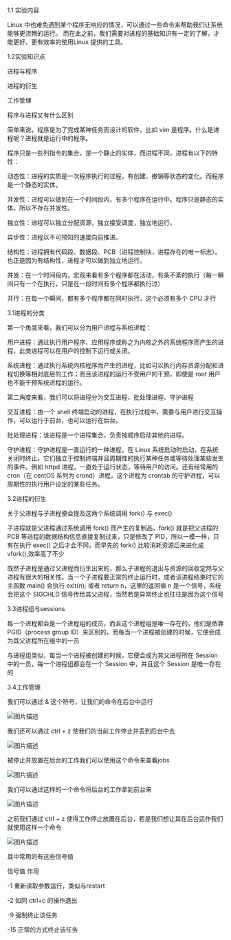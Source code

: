 1.1 实验内容

Linux 中也难免遇到某个程序无响应的情况，可以通过一些命令来帮助我们让系统能够更流畅的运行。 而在此之前，我们需要对进程的基础知识有一定的了解，才能更好、更有效率的使用Linux 提供的工具。

1.2实验知识点

进程与程序

进程的衍生

工作管理

程序与进程又有什么区别

简单来说，程序是为了完成某种任务而设计的软件，比如 vim 是程序。什么是进程呢？进程就是运行中的程序。

程序只是一些列指令的集合，是一个静止的实体，而进程不同，进程有以下的特性：

动态性：进程的实质是一次程序执行的过程，有创建、撤销等状态的变化。而程序是一个静态的实体。

并发性：进程可以做到在一个时间段内，有多个程序在运行中。程序只是静态的实体，所以不存在并发性。

独立性：进程可以独立分配资源，独立接受调度，独立地运行。

异步性：进程以不可预知的速度向前推进。

结构性：进程拥有代码段、数据段、PCB（进程控制块，进程存在的唯一标志）。也正是因为有结构性，进程才可以做到独立地运行。

并发：在一个时间段内，宏观来看有多个程序都在活动，有条不紊的执行（每一瞬间只有一个在执行，只是在一段时间有多个程序都执行过）

并行：在每一个瞬间，都有多个程序都在同时执行，这个必须有多个 CPU 才行

3.1进程的分类

第一个角度来看，我们可以分为用户进程与系统进程：

用户进程：通过执行用户程序、应用程序或称之为内核之外的系统程序而产生的进程，此类进程可以在用户的控制下运行或关闭。

系统进程：通过执行系统内核程序而产生的进程，比如可以执行内存资源分配和进程切换等相对底层的工作；而且该进程的运行不受用户的干预，即使是 root 用户也不能干预系统进程的运行。

第二角度来看，我们可以将进程分为交互进程、批处理进程、守护进程

交互进程：由一个 shell 终端启动的进程，在执行过程中，需要与用户进行交互操作，可以运行于前台，也可以运行在后台。

批处理进程：该进程是一个进程集合，负责按顺序启动其他的进程。

守护进程：守护进程是一直运行的一种进程，在 Linux 系统启动时启动，在系统关闭时终止。它们独立于控制终端并且周期性的执行某种任务或等待处理某些发生的事件。例如 httpd 进程，一直处于运行状态，等待用户的访问。还有经常用的 cron（在 centOS 系列为 crond）进程，这个进程为 crontab 的守护进程，可以周期性的执行用户设定的某些任务。

3.2进程的衍生

关于父进程与子进程便会提及这两个系统调用 fork() 与 exec()

子进程就是父进程通过系统调用 fork() 而产生的复制品，fork() 就是把父进程的 PCB 等进程的数据结构信息直接复制过来，只是修改了 PID，所以一模一样，只有在执行 exec() 之后才会不同，而早先的 fork() 比较消耗资源后来进化成 vfork(),效率高了不少

既然子进程是通过父进程而衍生出来的，那么子进程的退出与资源的回收定然与父进程有很大的相关性。当一个子进程要正常的终止运行时，或者该进程结束时它的主函数 main() 会执行 exit(n); 或者 return n，这里的返回值 n 是一个信号，系统会把这个 SIGCHLD 信号传给其父进程，当然若是异常终止也往往是因为这个信号

3.3进程组与sessions

每一个进程都会是一个进程组的成员，而且这个进程组是唯一存在的，他们是依靠 PGID（process group ID）来区别的，而每当一个进程被创建的时候，它便会成为其父进程所在组中的一员

与进程组类似，每当一个进程被创建的时候，它便会成为其父进程所在 Session 中的一员，每一个进程组都会在一个 Session 中，并且这个 Session 是唯一存在的

3.4工作管理

我们可以通过 & 这个符号，让我们的命令在后台中运行

![图片描述](https://dn-simplecloud.shiyanlou.com/courses/uid1080365-20190622-1561202838460)

我们还可以通过 ctrl + z 使我们的当前工作停止并丢到后台中去

![图片描述](https://dn-simplecloud.shiyanlou.com/courses/uid1080365-20190622-1561203046105)

被停止并放置在后台的工作我们可以使用这个命令来查看jobs

![图片描述](https://dn-simplecloud.shiyanlou.com/courses/uid1080365-20190622-1561203108186)

我们可以通过这样的一个命令将后台的工作拿到前台来

![图片描述](https://dn-simplecloud.shiyanlou.com/courses/uid1080365-20190622-1561203192040)

之前我们通过 ctrl + z 使得工作停止放置在后台，若是我们想让其在后台运作我们就使用这样一个命令

![图片描述](https://dn-simplecloud.shiyanlou.com/courses/uid1080365-20190622-1561203273449)

其中常用的有这些信号值

信号值	作用

-1	重新读取参数运行，类似与restart

-2	如同 ctrl+c 的操作退出

-9	强制终止该任务

-15	正常的方式终止该任务
